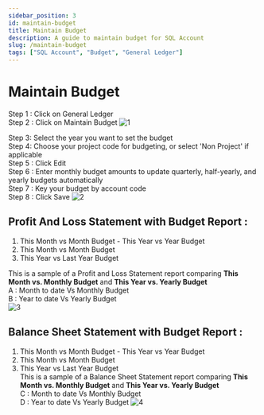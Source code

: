 ```yaml
---
sidebar_position: 3
id: maintain-budget
title: Maintain Budget
description: A guide to maintain budget for SQL Account
slug: /maintain-budget
tags: ["SQL Account", "Budget", "General Ledger"]
---
```


# Maintain Budget
Step 1 : Click on General Ledger <br />
Step 2 : Click on Maintain Budget
![1](/img/general-ledger/maintain-budget/1.png)

Step 3: Select the year you want to set the budget <br />
Step 4: Choose your project code for budgeting, or select 'Non Project' if applicable <br />
Step 5 : Click Edit <br />
Step 6 : Enter monthly budget amounts to update quarterly, half-yearly, and yearly budgets automatically <br />
Step 7 : Key your budget by account code <br />
Step 8 : Click Save
![2](/img/general-ledger/maintain-budget/2.png)

## Profit And Loss Statement with Budget Report :
1. This Month vs Month Budget - This Year vs Year Budget <br />
2. This Month vs Month Budget <br />
3. This Year vs Last Year Budget <br />

This is a sample of a Profit and Loss Statement report comparing **This Month vs. Monthly Budget** and **This Year vs. Yearly Budget** <br />
A : Month to date Vs Monthly Budget <br />
B : Year to date Vs Yearly Budget <br />
![3](/img/general-ledger/maintain-budget/3.png)

## Balance Sheet Statement with Budget Report :
1. This Month vs Month Budget - This Year vs Year Budget <br />
2. This Month vs Month Budget <br />
3. This Year vs Last Year Budget <br />
This is a sample of a Balance Sheet Statement report comparing **This Month vs. Monthly Budget** and **This Year vs. Yearly Budget** <br />
C : Month to date Vs Monthly Budget <br />
D : Year to date Vs Yearly Budget
![4](/img/general-ledger/maintain-budget/4.png)